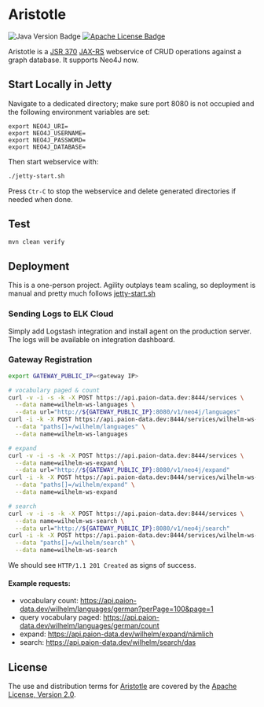Aristotle
=========

![Java Version Badge][Java Version Badge]
[![Apache License Badge]][Apache License, Version 2.0]

Aristotle is a [JSR 370] [JAX-RS] webservice of CRUD operations against a graph database. It supports Neo4J now.

Start Locally in Jetty
----------------------

Navigate to a dedicated directory; make sure port 8080 is not occupied and the following environment variables are set:

```console
export NEO4J_URI=
export NEO4J_USERNAME=
export NEO4J_PASSWORD=
export NEO4J_DATABASE=
```

Then start webservice with:

```bash
./jetty-start.sh
```

Press `Ctr-C` to stop the webservice and delete generated directories if needed when done.

Test
----

```console
mvn clean verify
```

Deployment
----------

This is a one-person project. Agility outplays team scaling, so deployment is manual and pretty much follows
[jetty-start.sh](./jetty-start.sh)

### Sending Logs to ELK Cloud

Simply add Logstash integration and install agent on the production server. The logs will be available on integration
dashboard.

### Gateway Registration

```bash
export GATEWAY_PUBLIC_IP=<gateway IP>

# vocabulary paged & count
curl -v -i -s -k -X POST https://api.paion-data.dev:8444/services \
  --data name=wilhelm-ws-languages \
  --data url="http://${GATEWAY_PUBLIC_IP}:8080/v1/neo4j/languages"
curl -i -k -X POST https://api.paion-data.dev:8444/services/wilhelm-ws-languages/routes \
  --data "paths[]=/wilhelm/languages" \
  --data name=wilhelm-ws-languages

# expand
curl -v -i -s -k -X POST https://api.paion-data.dev:8444/services \
  --data name=wilhelm-ws-expand \
  --data url="http://${GATEWAY_PUBLIC_IP}:8080/v1/neo4j/expand"
curl -i -k -X POST https://api.paion-data.dev:8444/services/wilhelm-ws-expand/routes \
  --data "paths[]=/wilhelm/expand" \
  --data name=wilhelm-ws-expand

# search
curl -v -i -s -k -X POST https://api.paion-data.dev:8444/services \
  --data name=wilhelm-ws-search \
  --data url="http://${GATEWAY_PUBLIC_IP}:8080/v1/neo4j/search"
curl -i -k -X POST https://api.paion-data.dev:8444/services/wilhelm-ws-search/routes \
  --data "paths[]=/wilhelm/search" \
  --data name=wilhelm-ws-search
```

We should see `HTTP/1.1 201 Created` as signs of success.

#### Example requests:

- vocabulary count: https://api.paion-data.dev/wilhelm/languages/german?perPage=100&page=1
- query vocabulary paged: https://api.paion-data.dev/wilhelm/languages/german/count
- expand: https://api.paion-data.dev/wilhelm/expand/nämlich
- search: https://api.paion-data.dev/wilhelm/search/das

License
-------

The use and distribution terms for [Aristotle]() are covered by the [Apache License, Version 2.0].

[Apache License Badge]: https://img.shields.io/badge/Apache%202.0-F25910.svg?style=for-the-badge&logo=Apache&logoColor=white
[Apache License, Version 2.0]: https://www.apache.org/licenses/LICENSE-2.0

[Java Version Badge]: https://img.shields.io/badge/Java-17-brightgreen?style=for-the-badge&logo=OpenJDK&logoColor=white
[JAX-RS]: https://jcp.org/en/jsr/detail?id=370
[JSR 370]: https://jcp.org/en/jsr/detail?id=370
